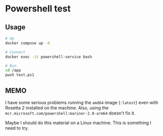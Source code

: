 # Powershell test

## Usage

```bash
# Up
docker compose up -d

# Connect
docker exec -it powershell-service bash

# Run
cd /app
pwsh test.ps1
```

## MEMO

I have some serious problems running the `amd64` image (`:latest`) even with Rosetta 2 installed on the machine. Also, using the `mcr.microsoft.com/powershell:mariner-2.0-arm64` doesn't fix it.

Maybe I should do this material on a Linux machine. This is something I need to try.